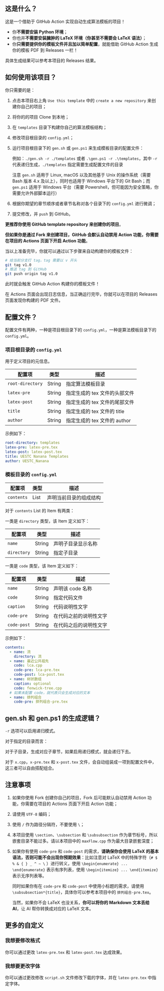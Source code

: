 ## 这是什么？

这是一个借助于 GitHub Action 实现自动生成算法模板的项目！

- 你**不需要安装 Python 环境**；
- 你也并**不需要安装臃肿的 LaTeX 环境（你甚至不需要会 LaTeX 语法）**；
- 你**只需要提供你的模板文件并且加以简单配置**，就能借助 GitHub Action 生成你的模板 PDF 到 Releases 一栏！

具体生成结果可以参考本项目的 Releases 结果。

## 如何使用该项目？

你只需要的是：

1. 点击本项目右上角 `Use this template` 中的 `create a new repository` 来创建你自己的项目；
2. 将你的的项目 Clone 到本地；
3. 在 `templates` 目录下构建你自己的算法模板结构；
4. 修改项目根目录的 `config.yml`；
5. 运行项目根目录下的 `gen.sh` 或 `gen.ps1` 来生成模板目录的配置文件：

    例如：`./gen.sh -r ./templates` 或者 `.\gen.ps1 -r .\templates`，其中 `-r` 代表递归生成，`./templates` 指定需要生成配置文件的目录

    注意 `gen.sh` 适用于 Linux, macOS 以及其他基于 Unix 的操作系统（需要 Bash 版本 4.x 及以上），同时也适用于 Windows 平台下的 Git Bash；而 `gen.ps1` 适用于 Windows 平台（需要 Powershell，但可能因为安全策略，你需要允许外部脚本运行）

6. 根据你期望的章节顺序或者章节名称对各个目录下的 `config.yml` 进行微调；
7. 提交修改，并 `push` 到 GitHub。

**更推荐你使用 GitHub template repository 来创建你的项目**。

**但如果你是通过 Fork 来创建项目，GitHub 会默认自动禁用 Action 功能，你需要在项目的 Actions 页面下开启 Action 功能**。

当以上准备完毕，你就可以通过以下步骤来自动构建你的模板文件：

```sh
# 给当前分支打 tag，tag 需要以 v 开头
git tag v1.0
# 推送 tag 到 GitHub
git push origin tag v1.0
```

此时就会触发 GitHub Action 构建你的模板文件！

在 Actions 页面会出现日志信息，当正确运行完毕，你就可以在项目的 Releases 页面发现你构建的 PDF 文件。

## 配置文件？

配置文件有两种，一种是项目根目录下的 `config.yml`，一种是算法模板目录下的 `config.yml`。

### 项目根目录的 `config.yml`

用于定义项目的元信息。

配置项|类型|描述
---|---|---
`root-directory`|String|指定算法模板目录
`latex-pre`|String|指定生成的 tex 文件的头部文件
`latex-post`|String|指定生成的 tex 文件的尾部文件
`title`|String|指定生成的 tex 文件的 title
`author`|String|指定生成的 tex 文件的 author

示例如下：

```yml
root-directory: templates
latex-pre: latex-pre.tex
latex-post: latex-post.tex
title: UESTC Nanana Templates
author: UESTC_Nanana
```

### 模板目录的 `config.yml`

配置项|类型|描述
---|---|---
`contents`|List|声明当前目录的组成结构

对于 `contents` List 的 Item 有两类：

一类是 `directory` 类型，该 Item 定义如下：

配置项|类型|描述
---|---|---
`name`|String|声明子目录显示名称
`directory`|String|指定子目录

一类是 `code` 类型，该 Item 定义如下：

配置项|类型|描述
---|---|---
`name`|String|声明该 code 名称
`code`|String|指定代码文件
`caption`|String|代码说明性文字
`code-pre`|String|在代码之前的说明性文字
`code-post`|String|在代码之后的说明性文字

示例如下：

```yml
contents:
  - name: 流
    directory: 流
  - name: 最近公共祖先
    code: lca.cpp
    code-pre: lca-pre.tex
    code-post: lca-post.tex
  - name: 树状数组
    caption: optional
    code: fenwick-tree.cpp
  # 如果未配置 code，就代表只会生成对应的文本
  - name: 排列组合
    code-pre: 排列组合-pre.tex
```

## gen.sh 和 gen.ps1 的生成逻辑？

`-r` 选项可以启用递归模式。

对于指定的目录而言：

对于子目录，生成对应子章节，如果启用递归模式，就会递归下去。

对于 `x.cpp`，`x-pre.tex` 和 `x-post.tex` 文件，会自动组装成一项到配置文件中，这三者可以自由搭配组合。

## 注意事项

1. 如果你使用 Fork 创建你自己的项目，Fork 后可能默认自动禁用 Action 功能，你需要在项目的 Actions 页面下开启 Action 功能；
2. 请使用 `UTF-8` 编码；
3. 使用 `/` 作为路径分隔符，不要使用 `\`；
4. 本项目使用 `\section`、`\subsection` 和 `\subsubsection` 作为章节标号，所以嵌套目录不能过多。请以本项目中的 `maxFlow.cpp` 作为最大目录嵌套深度；
5. 如果你有使用 `code-pre` 和 `code-post` 的需求，**请确保你会使用 LaTeX 的基本语法，否则可能不会出现你预期效果**：比如注意对 LaTeX 中的特殊字符（`# $ % & { } _ ^ ~ \` ）进行转义，使用 `\begin{enumerate} ... \end{enumerate}` 表示有序列表，使用 `\begin{itemize} ... \end{itemize}` 表示无序列表等。

    同时如果你有在 `code-pre` 和 `code-post` 中使用小标题的需求，请使用 `\subsubsection*{title}`，具体你可以参考本项目中的 `排列组合-pre.tex`。

    当然，如果你不会 LaTeX 也没关系，**你可以将你的 Markdown 文本丢给 AI**，让 AI 帮你转换成对应的 LaTeX 文本。
  
## 更多的自定义

### 我想要修改格式

你可以通过更改 `latex-pre.tex` 和 `latex-post.tex` 达成效果。

### 我想要更改字体

你可以通过更改修改 `script.sh` 文件修改下载的字体，并在 `latex-pre.tex` 中指定字体。